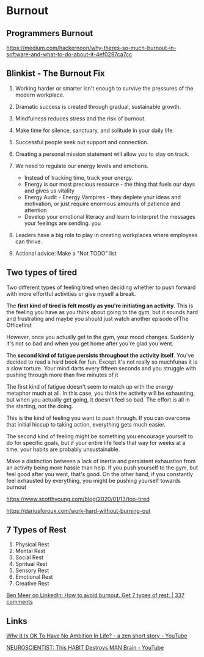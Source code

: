 # Burnout

## Programmers Burnout

<https://medium.com/hackernoon/why-theres-so-much-burnout-in-software-and-what-to-do-about-it-4ef0297ca7cc>

## Blinkist - The Burnout Fix

1. Working harder or smarter isn't enough to survive the pressures of the modern workplace.
2. Dramatic success is created through gradual, sustainable growth.
3. Mindfulness reduces stress and the risk of burnout.
4. Make time for silence, sanctuary, and solitude in your daily life.
5. Successful people seek out support and connection.
6. Creating a personal mission statement will allow you to stay on track.
7. We need to regulate our energy levels and emotions.
    - Instead of tracking time, track your energy.
    - Energy is our most precious resource - the thing that fuels our days and gives us vitality
    - Energy Audit - Energy Vampires - they deplete your ideas and motivation, or just require enormous amounts of patience and attention
    - Develop your emotional literacy and learn to interpret the messages your feelings are sending. you

8. Leaders have a big role to play in creating workplaces where employees can thrive.
9. Actional advice: Make a "Not TODO" list

## Two types of tired

Two different types of feeling tired when deciding whether to push forward with more effortful activities or give myself a break.

The **first kind of tired is felt mostly as you're initiating an activity**. This is the feeling you have as you think about going to the gym, but it sounds hard and frustrating and maybe you should just watch another episode ofThe Officefirst

However, once you actually get to the gym, your mood changes. Suddenly it's not so bad and when you get home after you're glad you went.

The **second kind of fatigue persists throughout the activity itself**. You've decided to read a hard book for fun. Except it's not really so muchfunas it is a slow torture. Your mind darts every fifteen seconds and you struggle with pushing through more than five minutes of it

The first kind of fatigue doesn't seem to match up with the energy metaphor much at all. In this case, you think the activity will be exhausting, but when you actually get going, it doesn't feel so bad. The effort is all in the starting, not the doing.

This is the kind of feeling you want to push through. If you can overcome that initial hiccup to taking action, everything gets much easier.

The second kind of feeling might be something you encourage yourself to do for specific goals, but if your entire life feels that way for weeks at a time, your habits are probably unsustainable.

Make a distinction between a lack of inertia and persistent exhaustion from an activity being more hassle than help. If you push yourself to the gym, but feel good after you went, that's good. On the other hand, if you constantly feel exhausted by everything, you might be pushing yourself towards burnout

<https://www.scotthyoung.com/blog/2020/01/13/too-tired>

<https://dariusforoux.com/work-hard-without-burning-out>

## 7 Types of Rest

1. Physical Rest
2. Mental Rest
3. Social Rest
4. Spritual Rest
5. Sensory Rest
6. Emotional Rest
7. Creative Rest

[Ben Meer on LinkedIn: How to avoid burnout. Get 7 types of rest: | 337 comments](https://www.linkedin.com/posts/benmeer_how-to-avoid-burnout-get-7-types-of-rest-ugcPost-7064214773680238592-oRJ_)

## Links

[Why It Is OK To Have No Ambition In Life? - a zen short story - YouTube](https://www.youtube.com/watch?v=OTvrE9hfyKU)

[NEUROSCIENTIST: This HABIT Destroys MAN Brain - YouTube](https://www.youtube.com/watch?v=JcAegIUzKuo)
